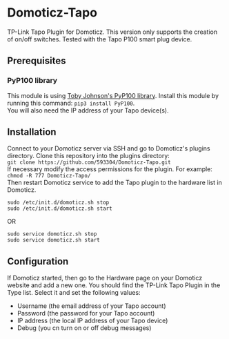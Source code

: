 # Domoticz-Tapo
TP-Link Tapo Plugin for Domoticz. This version only supports the creation of on/off switches. Tested with the Tapo P100 smart plug device.

## Prerequisites
### PyP100 library
This module is using [Toby Johnson's PyP100 library](https://pypi.org/project/PyP100/). Install this module by running this command: `pip3 install PyP100`.  
You will also need the IP address of your Tapo device(s).

## Installation
Connect to your Domoticz server via SSH and go to Domoticz's plugins directory. Clone this repository into the plugins directory:  
`git clone https://github.com/593304/Domoticz-Tapo.git`  
If necessary modify the access permissions for the plugin. For example:  
`chmod -R 777 Domoticz-Tapo/`  
Then restart Domoticz service to add the Tapo plugin to the hardware list in Domoticz.
```
sudo /etc/init.d/domoticz.sh stop
sudo /etc/init.d/domoticz.sh start
```
OR  
```
sudo service domoticz.sh stop
sudo service domoticz.sh start
```

## Configuration
If Domoticz started, then go to the Hardware page on your Domoticz website and add a new one. You should find the TP-Link Tapo Plugin in the Type list. Select it and set the following values:
   - Username (the email address of your Tapo account)
   - Password (the password for your Tapo account)
   - IP address (the local IP address of your Tapo device)
   - Debug (you cn turn on or off debug messages)
